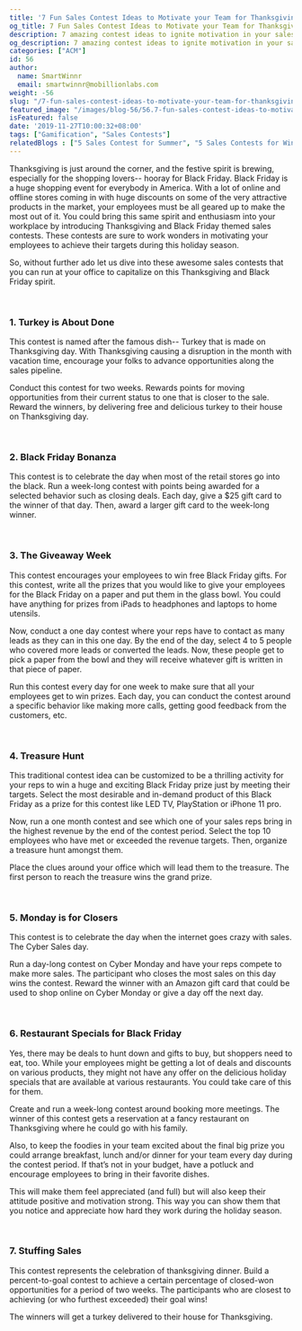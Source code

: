 ```yaml
---
title: '7 Fun Sales Contest Ideas to Motivate your Team for Thanksgiving and Black Friday'
og_title: 7 Fun Sales Contest Ideas to Motivate your Team for Thanksgiving and Black Friday
description: 7 amazing contest ideas to ignite motivation in your sales team during this ThanksGiving and Black Friday
og_description: 7 amazing contest ideas to ignite motivation in your sales team during this ThanksGiving and Black Friday
categories: ["ACM"]
id: 56
author:
  name: SmartWinnr
  email: smartwinnr@mobillionlabs.com
weight: -56
slug: "/7-fun-sales-contest-ideas-to-motivate-your-team-for-thanksgiving-and-black-friday"
featured_image: "/images/blog-56/56.7-fun-sales-contest-ideas-to-motivate-your-team-for-thanksgiving-and-black-friday.jpg"
isFeatured: false
date: '2019-11-27T10:00:32+08:00'
tags: ["Gamification", "Sales Contests"]
relatedBlogs : ["5 Sales Contest for Summer", "5 Sales Contests for Winter", "Top 20 Sales Contest Names"]
---
```


Thanksgiving is just around the corner, and the festive spirit is brewing, especially for the shopping lovers-- hooray for Black Friday. Black Friday is a huge shopping event for everybody in America. With a lot of online and offline stores coming in with huge discounts on some of the very attractive products in the market, your employees must be all geared up to make the most out of it. You could bring this same spirit and enthusiasm into your workplace by introducing Thanksgiving and Black Friday themed sales contests.  These contests are sure to work wonders in motivating your employees to achieve their targets during this holiday season.

So, without further ado let us dive into these awesome sales contests that you can run at your office to capitalize on this Thanksgiving and Black Friday spirit.

<br>

### **1. Turkey is About Done**

This contest is named after the famous dish-- Turkey that is made on Thanksgiving day. With Thanksgiving causing a disruption in the month with vacation time, encourage your folks to advance opportunities along the sales pipeline. 

Conduct this contest for two weeks. Rewards points for moving opportunities from their current status to one that is closer to the sale. Reward the winners, by delivering free and delicious turkey to their house on Thanksgiving day.

<br>

### **2. Black Friday Bonanza**

This contest is to celebrate the day when most of the retail stores go into the black. Run a week-long contest with points being awarded for a selected behavior such as closing deals.  Each day, give a $25 gift card to the winner of that day. Then, award a larger gift card to the week-long winner.

<br>

### **3. The Giveaway Week**

This contest encourages your employees to win free Black Friday gifts. For this contest, write all the prizes that you would like to give your employees for the Black Friday on a paper and put them in the glass bowl. You could have anything for prizes from iPads to headphones and laptops to home utensils. 

Now, conduct a one day contest where your reps have to contact as many leads as they can in this one day. By the end of the day, select 4 to 5 people who covered more leads or converted the leads. Now, these people get to pick a paper from the bowl and they will receive whatever gift is written in that piece of paper. 

Run this contest every day for one week to make sure that all your employees get to win prizes. Each day, you can conduct the contest around a specific behavior like making more calls, getting good feedback from the customers, etc.

<br>

### **4. Treasure Hunt**

This traditional contest idea can be customized to be a thrilling activity for your reps to win a huge and exciting Black Friday prize just by meeting their targets. Select the most desirable and in-demand product of this Black Friday as a prize for this contest like LED TV, PlayStation or iPhone 11 pro.

Now, run a one month contest and see which one of your sales reps bring in the highest revenue by the end of the contest period. Select the top 10 employees who have met or exceeded the revenue targets. Then, organize a treasure hunt amongst them. 

Place the clues around your office which will lead them to the treasure. The first person to reach the treasure wins the grand prize.

<br>

### **5. Monday is for Closers**

This contest is to celebrate the day when the internet goes crazy with sales. The Cyber Sales day. 

Run a day-long contest on Cyber Monday and have your reps compete to make more sales. The participant who closes the most sales on this day wins the contest. Reward the winner with an Amazon gift card that could be used to shop online on Cyber Monday or give a day off the next day.

<br>

### **6. Restaurant Specials for Black Friday**

Yes, there may be deals to hunt down and gifts to buy, but shoppers need to eat, too. While your employees might be getting a lot of deals and discounts on various products, they might not have any offer on the delicious holiday specials that are available at various restaurants. You could take care of this for them. 

Create and run a week-long contest around booking more meetings. The winner of this contest gets a reservation at a fancy restaurant on Thanksgiving where he could go with his family.

Also, to keep the foodies in your team excited about the final big prize you could arrange breakfast, lunch and/or dinner for your team every day during the contest period. If that’s not in your budget, have a potluck and encourage employees to bring in their favorite dishes. 

This will make them feel appreciated (and full) but will also keep their attitude positive and motivation strong. This way you can show them that you notice and appreciate how hard they work during the holiday season.

<br>

### **7. Stuffing Sales**

This contest represents the celebration of thanksgiving dinner. Build a percent-to-goal contest to achieve a certain percentage of closed-won opportunities for a period of two weeks. The participants who are closest to achieving (or who furthest exceeded) their goal wins!

The winners will get a turkey delivered to their house for Thanksgiving.

